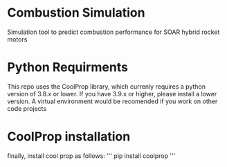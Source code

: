 # Combustion Simulation
Simulation tool to predict combustion performance for SOAR hybrid rocket motors

# Python Requirments
This repo uses the CoolProp library, which currenly requires a python version of 3.8.x or lower. If you have 3.9.x or higher, please install a lower version. A virtual environment would be recomended if you work on other code projects

# CoolProp installation
finally, install cool prop as follows:
'''
pip install coolprop
'''
